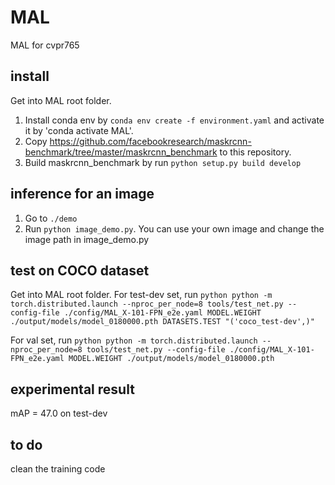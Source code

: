 # MAL
MAL for cvpr765


## install
Get into MAL root folder.
1. Install conda env by `conda env create -f environment.yaml` and activate it by 'conda activate MAL'.
2. Copy https://github.com/facebookresearch/maskrcnn-benchmark/tree/master/maskrcnn_benchmark to this repository.
3. Build maskrcnn_benchmark by run `python setup.py build develop`

## inference for an image
1. Go to `./demo`
2. Run `python image_demo.py`. You can use your own image and change the image path in image_demo.py

## test on COCO dataset
Get into MAL root folder.
For test-dev set, run
`python python -m torch.distributed.launch --nproc_per_node=8 tools/test_net.py --config-file ./config/MAL_X-101-FPN_e2e.yaml MODEL.WEIGHT ./output/models/model_0180000.pth DATASETS.TEST "('coco_test-dev',)"`

For val set, run
`python python -m torch.distributed.launch --nproc_per_node=8 tools/test_net.py --config-file ./config/MAL_X-101-FPN_e2e.yaml MODEL.WEIGHT ./output/models/model_0180000.pth`

## experimental result
mAP = 47.0 on test-dev

## to do
clean the training code
